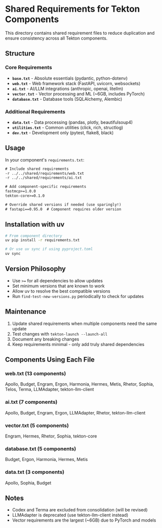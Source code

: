 # Shared Requirements for Tekton Components

This directory contains shared requirement files to reduce duplication and ensure consistency across all Tekton components.

## Structure

### Core Requirements
- **`base.txt`** - Absolute essentials (pydantic, python-dotenv)
- **`web.txt`** - Web framework stack (FastAPI, uvicorn, websockets)
- **`ai.txt`** - AI/LLM integrations (anthropic, openai, litellm)
- **`vector.txt`** - Vector processing and ML (~6GB, includes PyTorch)
- **`database.txt`** - Database tools (SQLAlchemy, Alembic)

### Additional Requirements
- **`data.txt`** - Data processing (pandas, plotly, beautifulsoup4)
- **`utilities.txt`** - Common utilities (click, rich, structlog)
- **`dev.txt`** - Development only (pytest, flake8, black)

## Usage

In your component's `requirements.txt`:

```txt
# Include shared requirements
-r ../../shared/requirements/web.txt
-r ../../shared/requirements/ai.txt

# Add component-specific requirements
fastmcp>=1.0.0
tekton-core>=0.1.0

# Override shared versions if needed (use sparingly!)
# fastapi==0.95.0  # Component requires older version
```

## Installation with uv

```bash
# From component directory
uv pip install -r requirements.txt

# Or use uv sync if using pyproject.toml
uv sync
```

## Version Philosophy

- Use `>=` for all dependencies to allow updates
- Set minimum versions that are known to work
- Allow uv to resolve the best compatible versions
- Run `find-test-new-versions.py` periodically to check for updates

## Maintenance

1. Update shared requirements when multiple components need the same update
2. Test changes with `tekton-launch --launch-all`
3. Document any breaking changes
4. Keep requirements minimal - only add truly shared dependencies

## Components Using Each File

### web.txt (13 components)
Apollo, Budget, Engram, Ergon, Harmonia, Hermes, Metis, Rhetor, Sophia, Telos, Terma, LLMAdapter, tekton-llm-client

### ai.txt (7 components)
Apollo, Budget, Engram, Ergon, LLMAdapter, Rhetor, tekton-llm-client

### vector.txt (5 components)
Engram, Hermes, Rhetor, Sophia, tekton-core

### database.txt (5 components)
Budget, Ergon, Harmonia, Hermes, Metis

### data.txt (3 components)
Apollo, Sophia, Budget

## Notes

- Codex and Terma are excluded from consolidation (will be revised)
- LLMAdapter is deprecated (use tekton-llm-client instead)
- Vector requirements are the largest (~6GB) due to PyTorch and models